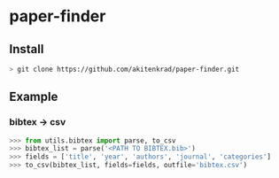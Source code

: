 # paper-finder

## Install
```bash
> git clone https://github.com/akitenkrad/paper-finder.git
```

## Example

### bibtex -> csv
```python
>>> from utils.bibtex import parse, to_csv
>>> bibtex_list = parse('<PATH TO BIBTEX.bib>')
>>> fields = ['title', 'year', 'authors', 'journal', 'categories']
>>> to_csv(bibtex_list, fields=fields, outfile='bibtex.csv')
```